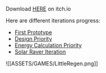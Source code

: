 Download [HERE](https://syntonikka.itch.io/little-regen) on itch.io

Here are different iterations progress:
- [First Prototype](https://twitter.com/syntonikka/status/1612180413224734721?s=20)
- [Design Priority](https://twitter.com/syntonikka/status/1615439082708176896?s=20)
- [Energy Calculation Priority](https://twitter.com/syntonikka/status/1625297477703454722?s=20)
- [Solar Raver Iteration](https://twitter.com/syntonikka/status/1625668588324655104?s=20)

![[ASSETS/GAMES/LittleRegen.png]]